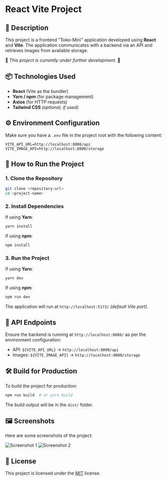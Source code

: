 # React Vite Project

## 📌 Description
This project is a frontend "Toko-Mini" application developed using **React** and **Vite**. The application communicates with a backend via an API and retrieves images from available storage.

🚧 *This project is currently under further development.* 🚧

## 📦 Technologies Used
- **React** (Vite as the bundler)
- **Yarn / npm** (for package management)
- **Axios** (for HTTP requests)
- **Tailwind CSS** *(optional, if used)*

## ⚙️ Environment Configuration
Make sure you have a `.env` file in the project root with the following content:

```
VITE_API_URL=http://localhost:8000/api
VITE_IMAGE_API=http://localhost:8000/storage
```

## 🚀 How to Run the Project
### 1. Clone the Repository
```sh
git clone <repository-url>
cd <project-name>
```

### 2. Install Dependencies
If using **Yarn**:
```sh
yarn install
```

If using **npm**:
```sh
npm install
```

### 3. Run the Project
If using **Yarn**:
```sh
yarn dev
```

If using **npm**:
```sh
npm run dev
```

The application will run at `http://localhost:5173/` *(default Vite port)*.

## 🔗 API Endpoints
Ensure the backend is running at `http://localhost:8000/` as per the environment configuration:
- API: `${VITE_API_URL}` → `http://localhost:8000/api`
- Images: `${VITE_IMAGE_API}` → `http://localhost:8000/storage`

## 🛠️ Build for Production
To build the project for production:
```sh
npm run build  # or yarn build
```
The build output will be in the `dist/` folder.

## 🖼️ Screenshots
Here are some screenshots of the project:

![Screenshot 1](path/to/screenshot1.png)
![Screenshot 2](path/to/screenshot2.png)

## 📜 License
This project is licensed under the [MIT](LICENSE) license.

